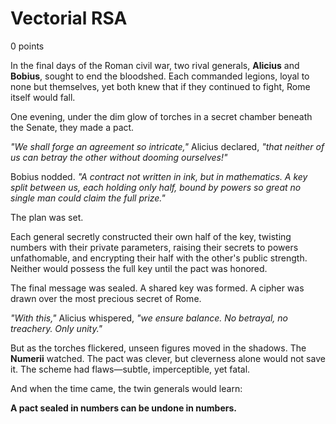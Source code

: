# Vectorial RSA
0 points

In the final days of the Roman civil war, two rival generals, **Alicius** and **Bobius**, sought to end the bloodshed. Each commanded legions, loyal to none but themselves, yet both knew that if they continued to fight, Rome itself would fall.  

One evening, under the dim glow of torches in a secret chamber beneath the Senate, they made a pact.  

*"We shall forge an agreement so intricate,"* Alicius declared, *"that neither of us can betray the other without dooming ourselves!"*  

Bobius nodded. *"A contract not written in ink, but in mathematics. A key split between us, each holding only half, bound by powers so great no single man could claim the full prize."*  

The plan was set.  

Each general secretly constructed their own half of the key, twisting numbers with their private parameters, raising their secrets to powers unfathomable, and encrypting their half with the other's public strength. Neither would possess the full key until the pact was honored.  

The final message was sealed. A shared key was formed. A cipher was drawn over the most precious secret of Rome.  

*"With this,"* Alicius whispered, *"we ensure balance. No betrayal, no treachery. Only unity."*  

But as the torches flickered, unseen figures moved in the shadows. The **Numerii** watched. The pact was clever, but cleverness alone would not save it. The scheme had flaws—subtle, imperceptible, yet fatal.  

And when the time came, the twin generals would learn:  

**A pact sealed in numbers can be undone in numbers.**  

